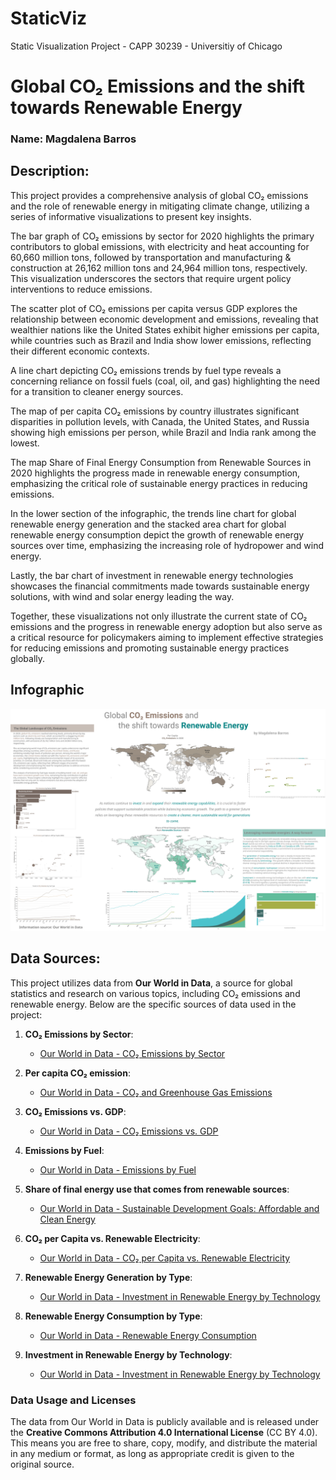 # StaticViz
Static Visualization Project - CAPP 30239 - Universitiy of Chicago

# Global CO₂ Emissions and the shift towards Renewable Energy
### Name: Magdalena Barros 

## Description:

This project provides a comprehensive analysis of global CO₂ emissions and the 
role of renewable energy in mitigating climate change, utilizing a series of 
informative visualizations to present key insights.

The bar graph of CO₂ emissions by sector for 2020 highlights the primary contributors to global emissions, with electricity and heat accounting for 60,660 million tons, followed by transportation and manufacturing & construction at 26,162 million tons and 24,964 million tons, respectively. This visualization underscores the sectors that require urgent policy interventions to reduce emissions.

The scatter plot of CO₂ emissions per capita versus GDP explores the relationship between economic development and emissions, revealing that wealthier nations like the United States exhibit higher emissions per capita, while countries such as Brazil and India show lower emissions, reflecting their different economic contexts.

A line chart depicting CO₂ emissions trends by fuel type reveals a concerning 
reliance on fossil fuels (coal, oil, and gas) highlighting the need for a transition to cleaner energy sources.

The map of per capita CO₂ emissions by country illustrates significant disparities in pollution levels, with Canada, the United States, and Russia showing high emissions per person, while Brazil and India rank among the lowest.

The map Share of Final Energy Consumption from Renewable Sources in 2020 highlights the progress made in renewable energy consumption, emphasizing the critical role of sustainable energy practices in reducing emissions.

In the lower section of the infographic, the trends line chart for global renewable energy generation and the stacked area chart for global renewable energy consumption depict the growth of renewable energy sources over time, emphasizing the increasing role of hydropower and wind energy.

Lastly, the bar chart of investment in renewable energy technologies showcases 
the financial commitments made towards sustainable energy solutions, with wind 
and solar energy leading the way.

Together, these visualizations not only illustrate the current state of CO₂ emissions and the progress in renewable energy adoption but also serve as a critical resource for policymakers aiming to implement effective strategies for reducing emissions and promoting sustainable energy practices globally.

## Infographic
![Global CO₂ Emissions and the shift towards Renewable Energy Infographic](static_final/CO2_RE_infographic.svg)



## Data Sources:

This project utilizes data from **Our World in Data**, a source for global statistics and research on various topics, including CO₂ emissions and renewable energy. Below are the specific sources of data used in the project:

1. **CO₂ Emissions by Sector**: 
   - [Our World in Data - CO₂ Emissions by Sector](https://ourworldindata.org/grapher/co-emissions-by-sector)

2. **Per capita CO₂ emission**: 
   - [Our World in Data - CO₂ and Greenhouse Gas Emissions](https://ourworldindata.org/co2-and-greenhouse-gas-emissions)

3. **CO₂ Emissions vs. GDP**: 
   - [Our World in Data - CO₂ Emissions vs. GDP](https://ourworldindata.org/grapher/co2-emissions-vs-gdp)

4. **Emissions by Fuel**: 
   - [Our World in Data - Emissions by Fuel](https://ourworldindata.org/emissions-by-fuel)

5. **Share of final energy use that comes from renewable sources**: 
   - [Our World in Data - Sustainable Development Goals: Affordable and Clean Energy](https://ourworldindata.org/sdgs/affordable-clean-energy)

6. **CO₂ per Capita vs. Renewable Electricity**: 
   - [Our World in Data - CO₂ per Capita vs. Renewable Electricity](https://ourworldindata.org/grapher/co2-per-capita-vs-renewable-electricity)

7. **Renewable Energy Generation by Type**: 
   - [Our World in Data - Investment in Renewable Energy by Technology](https://ourworldindata.org/grapher/modern-renewable-energy-consumption)

8. **Renewable Energy Consumption by Type**: 
   - [Our World in Data - Renewable Energy Consumption](https://ourworldindata.org/grapher/renewable-energy-consumption)

9. **Investment in Renewable Energy by Technology**: 
   - [Our World in Data - Investment in Renewable Energy by Technology](https://ourworldindata.org/grapher/investment-in-renewable-energy-by-technology)

### Data Usage and Licenses

The data from Our World in Data is publicly available and is released under the **Creative Commons Attribution 4.0 International License** (CC BY 4.0). 
This means you are free to share, copy, modify, and distribute the material in 
any medium or format, as long as appropriate credit is given to the original source. 

